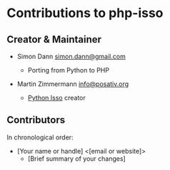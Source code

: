 # Contributions to php-isso

## Creator & Maintainer

* Simon Dann <simon.dann@gmail.com>
  * Porting from Python to PHP
  
* Martin Zimmermann <info@posativ.org>
  * [Python Isso](https://github.com/posativ/isso) creator

## Contributors

In chronological order:

* [Your name or handle] <[email or website]>
  * [Brief summary of your changes]